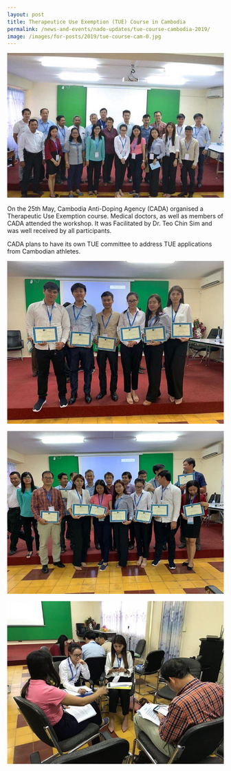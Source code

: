```yaml
---
layout: post
title: Therapeutice Use Exemption (TUE) Course in Cambodia
permalink: /news-and-events/nado-updates/tue-course-cambodia-2019/
image: /images/for-posts/2019/tue-course-cam-0.jpg
---
```

![Group Photo](/images/for-posts/2019/tue-course-cam-0.jpg)

On the 25th May, Cambodia Anti-Doping Agency (CADA) organised a Therapeutic Use Exemption course. Medical doctors, as well as members of CADA attended the workshop. It was Facilitated by Dr. Teo Chin Sim and was well received by all participants.

CADA plans to have its own TUE committee to address TUE applications from Cambodian athletes.

![Photo](/images/for-posts/2019/tue-course-cam-1.jpg)

![Photo](/images/for-posts/2019/tue-course-cam-2.jpg)

![Photo](/images/for-posts/2019/tue-course-cam-3.jpg)
